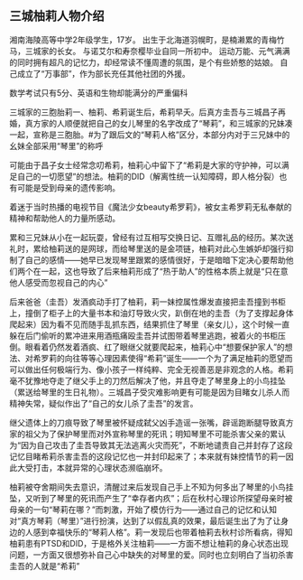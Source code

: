 ## 三城柚莉人物介绍

湘南海陵高等中学2年级学生，17岁。
出生于北海道羽幌町，是楠濑累的青梅竹马，三城家的长女。
与诺艾尔和寿奈樱毕业自同一所初中。
运动万能、元气满满的同时拥有超凡的记忆力，却经常读不懂周遭的氛围，是个有些娇憨的姑娘。
自己成立了“万事部”，作为部长充任其他社团的外援。

数学考试只有5分、英语和生物却能满分的严重偏科

三城家的三胞胎莉一、柚莉、希莉诞生后，希莉早夭。后真方圭吾与三城昌子再婚，真方家的人顺便就把自己的女儿琴里的名字改成了“琴莉”，和三城家的兄妹凑一起，宣称是三胞胎。#为了跟后文的“琴莉人格”区分，本部分内对于三兄妹中的幺妹全部采用“琴里”的称呼

可能由于昌子女士经常念叨希莉，柚莉心中留下了“希莉是大家的守护神，可以满足自己的一切愿望”的想法。柚莉的DID（解离性统一认知障碍，即人格分裂）也有可能是受到母亲的遗传影响。

着迷于当时热播的电视节目《魔法少女beauty希罗莉》，被女主希罗莉无私奉献的精神和帮助他人的力量所感动。

累和三兄妹从小在一起玩耍，曾经有过互相写交换日记、互赠礼品的经历。某次送礼时，累给柚莉送的是网球，而给琴里送的是金项链，柚莉对此心生嫉妒却强行抑制了自己的感情——她早已发现琴里跟累的感情很好，于是暗暗下定决心要帮助他们两个在一起，这也导致了后来柚莉形成了“热于助人”的性格本质上就是“只在意他人感受而忽视自己的内心”

后来爸爸（圭吾）发酒疯动手打了柚莉，莉一妹控属性爆发直接把圭吾撞到书柜上，撞倒了柜子上的大量书本和油灯导致火灾，趴倒在地的圭吾（为了支撑起身体爬起来）因为看不见而随手乱抓东西，结果抓住了琴里（亲女儿），这个时候一直躲在后门偷听的累冲进来用酒瓶痛殴圭吾并试图带着琴里逃跑，被着火的书柜压倒。眼看着仍然发着酒疯、红了眼继父就要爬起来，柚莉心中“想要保护家人”的想法、对希罗莉的向往等等心理因素使得“希莉”诞生——一个为了满足柚莉的愿望而可以做出任何极端行为、像小孩子一样纯粹、完全无视善恶是非观念的人格。希莉毫不犹豫地夺走了继父手上的刀然后解决了他，并且夺走了琴里身上的小鸟挂坠（累送给琴里的生日礼物）。三城昌子受灾难影响更有可能是因为目睹女儿杀人而精神失常，疑似作出了“自己的女儿杀了圭吾”的发言。

继父遗体上的刀痕导致了琴里被怀疑成弑父凶手造谣一张嘴，辟谣跑断腿导致真方家的祖父为了保护琴里而对外宣称琴里的死讯；明知琴里不可能杀害父亲的累认为“因为自己攻击了圭吾导致其无法逃离火灾而死”，不断地谴责自己并封存了这段记忆目睹希莉杀害圭吾的这段记忆也一并封印起来了；本来就有妹控情节的莉一因此大受打击，本就异常的心理状态濒临崩坏。

柚莉被夺舍期间失去意识，清醒过来后发现自己手上不知为何多出了琴里的小鸟挂坠，又听到了琴里的死讯而产生了“幸存者内疚”；后在秋村心理诊所探望母亲时被母亲的一句“琴莉在哪？”而刺激，开始了模仿行为——通过自己的记忆和认知对“真方琴莉（琴里）”进行扮演，达到了以假乱真的效果，最后诞生出了为了让身边的人感到幸福快乐的“琴莉人格”。莉一发现后也带着柚莉去秋村诊所看病，得知柚莉患有PTSD和DID，于是格外关注柚莉——一方面不想让柚莉的身心状态出现问题，一方面又很想弥补自己心中缺失的对琴里的爱。同时也立刻明白了当初杀害圭吾的人就是“希莉”

